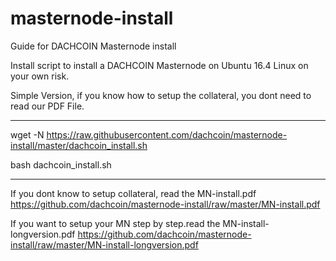 # masternode-install
Guide for DACHCOIN Masternode install

Install script to install a DACHCOIN Masternode on Ubuntu 16.4 Linux on your own risk.

Simple Version, if you know how to setup the collateral, you dont need to read our PDF File.

************************************************************************************************
wget -N https://raw.githubusercontent.com/dachcoin/masternode-install/master/dachcoin_install.sh

bash dachcoin_install.sh
************************************************************************************************

If you dont know to setup collateral, read the MN-install.pdf
https://github.com/dachcoin/masternode-install/raw/master/MN-install.pdf

If you want to setup your MN step by step.read the MN-install-longversion.pdf
https://github.com/dachcoin/masternode-install/raw/master/MN-install-longversion.pdf


